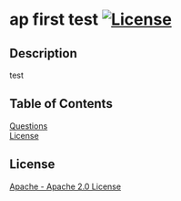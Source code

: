 # ap first test   [![License](https://img.shields.io/badge/License-Apache_2.0-blue.svg)](https://opensource.org/licenses/Apache-2.0)  

## Description   
  test   

## Table of Contents   
[Questions](#questions)  
[License](#license)  
  
## License  
[Apache - Apache 2.0 License](https://opensource.org/licenses/Apache-2.0)  


